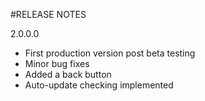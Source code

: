 #RELEASE NOTES

2.0.0.0
- First production version post beta testing
- Minor bug fixes
- Added a back button
- Auto-update checking implemented